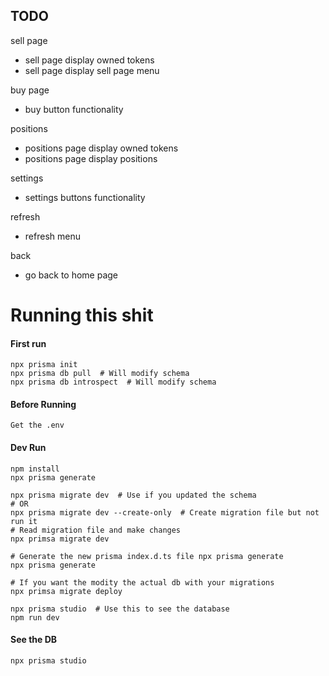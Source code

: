 ## TODO

sell page

- sell page display owned tokens
- sell page display sell page menu

buy page

- buy button functionality

positions

- positions page display owned tokens
- positions page display positions

settings

- settings buttons functionality

refresh

- refresh menu

back

- go back to home page


# Running this shit

#### First run
    npx prisma init
    npx prisma db pull  # Will modify schema
    npx prisma db introspect  # Will modify schema

#### Before Running

    Get the .env




#### Dev Run

    npm install
    npx prisma generate

    npx prisma migrate dev  # Use if you updated the schema
    # OR
    npx prisma migrate dev --create-only  # Create migration file but not run it
    # Read migration file and make changes
    npx primsa migrate dev

    # Generate the new prisma index.d.ts file npx prisma generate  
    npx prisma generate  

    # If you want the modity the actual db with your migrations
    npx primsa migrate deploy

    npx prisma studio  # Use this to see the database
    npm run dev


#### See the DB
    npx prisma studio
